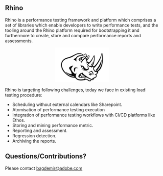 Rhino
---

Rhino is a performance testing framework and  platform which comprises a set of libraries which enable developers to write performance tests, and the tooling around the Rhino platform required for bootstrapping it and furthermore to create, store and compare performance reports and assessments. 

<p align="center">
  <img src="logo.jpg" width="35%" height="35%" alt="Rhino" width="100"/>
</p>

Rhino is targeting following challenges, today we face in existing load testing procedure:

* Scheduling without external calendars like Sharepoint. 
* Atomisation of performance testing execution
* Integration of performance testing workflows with CI/CD platforms like Ethos.
* Storing and mining performance metric.
* Reporting and assessment.
* Regression detection.
* Archiving the reports.

Questions/Contributions?
---

Please contact [bagdemir@adobe.com](mailto:bagdemir@adobe.com)
